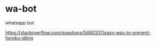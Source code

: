 # wa-bot
whatsapp bot

https://stackoverflow.com/questions/5480337/easy-way-to-prevent-heroku-idling